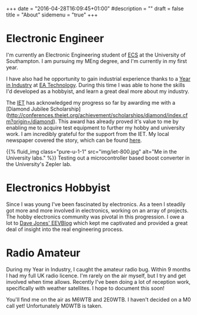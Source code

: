 +++
date = "2016-04-28T16:09:45+01:00"
#description = ""
draft = false
title = "About"
sidemenu = "true"
+++

# Electronic Engineer
I'm currently an Electronic Engineering student of
[ECS](http://www.ecs.soton.ac.uk/) at the University of Southampton.
I am pursuing my MEng degree, and I'm currently in my first year.

I have also had he opportunity to gain industrial experience thanks to a [Year
in Industry](http://www.etrust.org.uk/the-year-in-industry) at [EA
Technology](http://www.eatechnology.com/). During this time I was able to hone
the skills I'd developed as a hobbyist, and learn a great deal more about my
industry.

The [IET](http://www.theiet.org/) has acknowledged my progress so far by
awarding me with a [Diamond Jubilee Scholarship]
(http://conferences.theiet.org/achievement/scholarships/diamond/index.cfm?origin=/diamond).
This award has already proved it's value to me by enabling me to acquire test
equipment to further my hobby and university work. I am incredibly grateful
for the support from the IET. My local newspaper covered the story, which can
be found
[here](http://www.whitbygazette.co.uk/news/local/ex-caedmon-college-whitby-student-a-real-diamond-geezer-1-7772699).

{{% fluid_img class="pure-u-1-1" src="img/iet-800.jpg" alt="Me in the University labs." %}}
Testing out a microcontroller based boost converter in the University's Zepler lab.

# Electronics Hobbyist
Since I was young I've been fascinated by electronics. As a teen I steadily
got more and more involved in electronics, working on an array of projects.
The hobby electronics community was pivotal in this progression. I owe a lot
to [Dave Jones' EEVBlog](https://www.eevblog.com/) which kept me captivated
and provided a great deal of insight into the real engineering process.

# Radio Amateur
During my Year in Industry, I caught the amateur radio bug. Within 9 months I
had my full UK radio licence. I'm rarely on the air myself, but I try and get
involved when time allows. Recently I've been doing a lot of reception work,
specifically with weather satellites. I hope to document this soon!

You'll find me on the air as M6WTB and 2E0WTB. I haven't decided on a M0 call
yet! Unfortunately M0WTB is taken.
